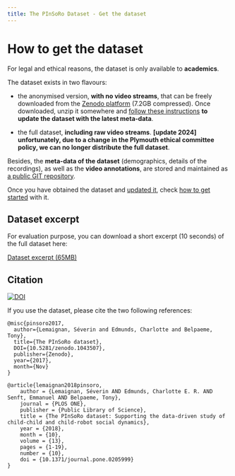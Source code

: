 ```yaml
---
title: The PInSoRo Dataset - Get the dataset
---
```


How to get the dataset
======================

For legal and ethical reasons, the dataset is only available to **academics**.

The dataset exists in two flavours:

- the anonymised version, **with no video streams**, that can be freely
  downloaded from the [Zenodo platform](https://zenodo.org/record/1043507) (7.2GB
  compressed). Once downloaded, unzip it somewhere and [follow these
  instructions](update-git-metadata) **to update the dataset with the latest
  meta-data**.

- the full dataset, **including raw video streams**. **[update 2024]
  unfortunately, due to a change in the Plymouth ethical committee policy, we
  can no longer distribute the full dataset**.

Besides, the **meta-data of the dataset** (demographics, details of the
recordings), as well as the **video annotations**, are stored and maintained as
[a public GIT repository](https://github.com/freeplay-sandbox/dataset/).


Once you have obtained the dataset and [updated it](update-git-metadata), check
[how to get started](https://github.com/freeplay-sandbox/dataset) with it.

Dataset excerpt
---------------

For evaluation purpose, you can download a short excerpt (10 seconds) of the
full dataset here:

[Dataset excerpt (65MB)](dataset/10s-extract.bag)


Citation
--------

[![DOI](https://zenodo.org/badge/DOI/10.5281/zenodo.1043507.svg)](https://doi.org/10.5281/zenodo.1043507)

If you use the dataset, please cite the two following references:

```
@misc{pinsoro2017, 
  author={Lemaignan, Séverin and Edmunds, Charlotte and Belpaeme, Tony}, 
  title={The PInSoRo dataset}, 
  DOI={10.5281/zenodo.1043507},
  publisher={Zenodo}, 
  year={2017}, 
  month={Nov}
}

@article{lemaignan2018pinsoro,
    author = {Lemaignan, Séverin AND Edmunds, Charlotte E. R. AND Senft, Emmanuel AND Belpaeme, Tony},
    journal = {PLOS ONE},
    publisher = {Public Library of Science},
    title = {The PInSoRo dataset: Supporting the data-driven study of child-child and child-robot social dynamics},
    year = {2018},
    month = {10},
    volume = {13},
    pages = {1-19},
    number = {10},
    doi = {10.1371/journal.pone.0205999}
}
```


